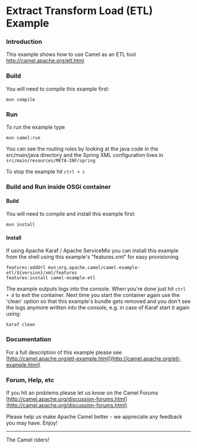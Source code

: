 # Extract Transform Load (ETL) Example

### Introduction

This example shows how to use Camel as an ETL tool
  <http://camel.apache.org/etl.html>

### Build

You will need to compile this example first:

	mvn compile

### Run

To run the example type

	mvn camel:run

You can see the routing rules by looking at the java code in the src/main/java
directory and the Spring XML configuration lives in
  `src/main/resources/META-INF/spring`

To stop the example hit `ctrl + c`

### Build and Run inside OSGi container


#### Build

You will need to compile and install this example first:
	
	mvn install

#### Install

If using Apache Karaf / Apache ServiceMix you can install this example
from the shell using this example's "features.xml" for easy provisioning.

	features:addUrl mvn:org.apache.camel/camel-example-etl/${version}/xml/features
	features:install camel-example-etl

The example outputs logs into the console. When you're done just hit `ctrl + d` to exit the container.
Next time you start the container again use the 'clean' option so that this example's bundle gets
removed and you don't see the logs anymore written into the console, e.g. in case of Karaf start it
again using:

	karaf clean
  
### Documentation

For a full description of this example please see
  [http://camel.apache.org/etl-example.html](http://camel.apache.org/etl-example.html)


### Forum, Help, etc 

If you hit an problems please let us know on the Camel Forums
  [http://camel.apache.org/discussion-forums.html](http://camel.apache.org/discussion-forums.html)

Please help us make Apache Camel better - we appreciate any feedback you may
have.  Enjoy!

------------------------
The Camel riders!
